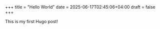 +++
title = "Hello World"
date = 2025-06-17T02:45:06+04:00
draft = false
+++

This is my first Hugo post!

